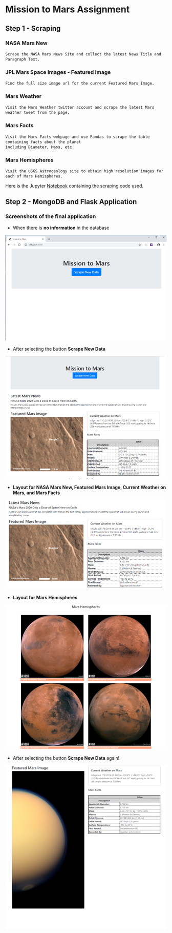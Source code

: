 # Mission to Mars Assignment

## Step 1 - Scraping

### NASA Mars New
    
	Scrape the NASA Mars News Site and collect the latest News Title and Paragraph Text.

### JPL Mars Space Images - Featured Image

    Find the full size image url for the current Featured Mars Image.

### Mars Weather

    Visit the Mars Weather twitter account and scrape the latest Mars weather tweet from the page.
		
### Mars Facts

    Visit the Mars Facts webpage and use Pandas to scrape the table containing facts about the planet 
    including Diameter, Mass, etc.

### Mars Hemispheres
	
    Visit the USGS Astrogeology site to obtain high resolution images for each of Mars Hemispheres.

	
Here is the Jupyter [Notebook](Notebook/mission_to_mars.ipynb) containing the scraping code used.


## Step 2 - MongoDB and Flask Application

### Screenshots of the final application

- When there is __no information__ in the database

![part1](Images/mtm1_a.png)


- After selecting the button __Scrape New Data__

![part2](Images/mtm1_b.png)


- __Layout for NASA Mars New, Featured Mars Image, Current Weather on Mars, and Mars Facts__

![part3](Images/mtm2.png)


- __Layout for Mars Hemispheres__

![part4](Images/mtm5.png)


- After selecting the button __Scrape New Data__ again!

![part5](Images/mtm6.png)
